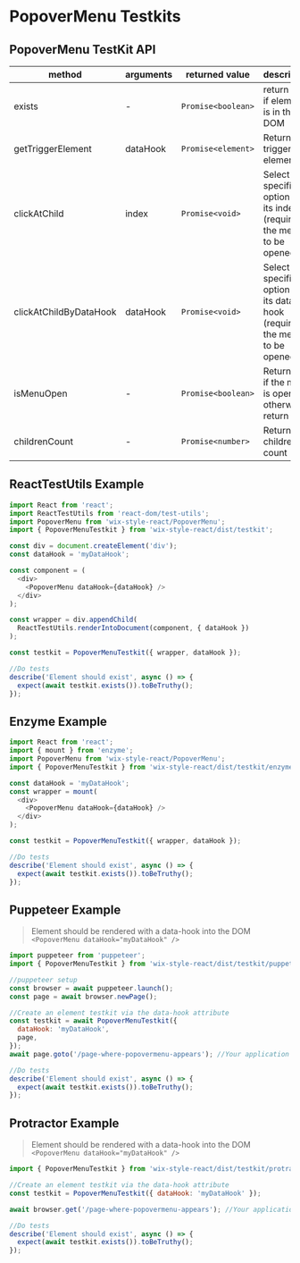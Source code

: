 # PopoverMenu Testkits

## PopoverMenu TestKit API

| method                 | arguments | returned value     | description                                                                |
| ---------------------- | --------- | ------------------ | -------------------------------------------------------------------------- |
| exists                 | -         | `Promise<boolean>` | return true if element is in the DOM                                       |
| getTriggerElement      | dataHook  | `Promise<element>` | Returns trigger element                                                    |
| clickAtChild           | index     | `Promise<void>`    | Select a specific option by its index (requires the menu to be opened)     |
| clickAtChildByDataHook | dataHook  | `Promise<void>`    | Select a specific option by its data-hook (requires the menu to be opened) |
| isMenuOpen             | -         | `Promise<boolean>` | Return true if the menu is opened, otherwise return false                  |
| childrenCount          | -         | `Promise<number>`  | Returns children count                                                     |

## ReactTestUtils Example

```javascript
import React from 'react';
import ReactTestUtils from 'react-dom/test-utils';
import PopoverMenu from 'wix-style-react/PopoverMenu';
import { PopoverMenuTestkit } from 'wix-style-react/dist/testkit';

const div = document.createElement('div');
const dataHook = 'myDataHook';

const component = (
  <div>
    <PopoverMenu dataHook={dataHook} />
  </div>
);

const wrapper = div.appendChild(
  ReactTestUtils.renderIntoDocument(component, { dataHook })
);

const testkit = PopoverMenuTestkit({ wrapper, dataHook });

//Do tests
describe('Element should exist', async () => {
  expect(await testkit.exists()).toBeTruthy();
});
```

## Enzyme Example

```javascript
import React from 'react';
import { mount } from 'enzyme';
import PopoverMenu from 'wix-style-react/PopoverMenu';
import { PopoverMenuTestkit } from 'wix-style-react/dist/testkit/enzyme';

const dataHook = 'myDataHook';
const wrapper = mount(
  <div>
    <PopoverMenu dataHook={dataHook} />
  </div>
);

const testkit = PopoverMenuTestkit({ wrapper, dataHook });

//Do tests
describe('Element should exist', async () => {
  expect(await testkit.exists()).toBeTruthy();
});
```

## Puppeteer Example

> Element should be rendered with a data-hook into the DOM `<PopoverMenu dataHook="myDataHook" />`

```javascript
import puppeteer from 'puppeteer';
import { PopoverMenuTestkit } from 'wix-style-react/dist/testkit/puppeteer';

//puppeteer setup
const browser = await puppeteer.launch();
const page = await browser.newPage();

//Create an element testkit via the data-hook attribute
const testkit = await PopoverMenuTestkit({
  dataHook: 'myDataHook',
  page,
});
await page.goto('/page-where-popovermenu-appears'); //Your application url

//Do tests
describe('Element should exist', async () => {
  expect(await testkit.exists()).toBeTruthy();
});
```

## Protractor Example

> Element should be rendered with a data-hook into the DOM `<PopoverMenu dataHook="myDataHook" />`

```javascript
import { PopoverMenuTestkit } from 'wix-style-react/dist/testkit/protractor';

//Create an element testkit via the data-hook attribute
const testkit = PopoverMenuTestkit({ dataHook: 'myDataHook' });

await browser.get('/page-where-popovermenu-appears'); //Your application url

//Do tests
describe('Element should exist', async () => {
  expect(await testkit.exists()).toBeTruthy();
});
```

